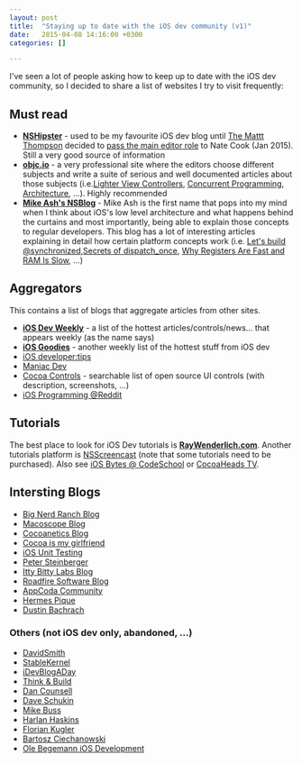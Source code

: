 ```yaml
---
layout: post
title:  "Staying up to date with the iOS dev community (v1)"
date:   2015-04-08 14:16:00 +0300
categories: []

---
```


I've seen a lot of people asking how to keep up to date with the iOS dev community, so I decided to share a list of websites I try to visit frequently:

## Must read

-   **[NSHipster](http://nshipster.com/)** - used to be my favourite iOS dev blog until [The Mattt Thompson](https://github.com/mattt) decided to [pass the main editor
    role](http://nshipster.com/changing-of-the-guard/) to Nate Cook (Jan 2015). Still a very good source of information
-   **[objc.io](http://www.objc.io/)** - a very professional site where the editors choose different subjects and write a suite of serious and well documented articles about those subjects (i.e.[Lighter View Controllers](http://www.objc.io/issue-1/), [Concurrent
    Programming](http://www.objc.io/issue-2/), [Architecture](http://www.objc.io/issue-13/), \...). Highly recommended
-   **[Mike Ash\'s NSBlog](https://www.mikeash.com/pyblog/)** - Mike Ash is the first name that pops into my mind when I think about iOS\'s low level architecture and what happens behind the curtains and most importantly, being able to explain those concepts to regular developers. This blog has a lot of interesting articles explaining in detail how certain platform concepts work (i.e. [Let\'s build @synchronized](https://www.mikeash.com/pyblog/friday-qa-2015-02-20-lets-build-synchronized.html),[Secrets of
    dispatch\_once](https://www.mikeash.com/pyblog/friday-qa-2014-06-06-secrets-of-dispatch_once.html), [Why Registers Are Fast and RAM Is Slow](https://www.mikeash.com/pyblog/friday-qa-2013-10-11-why-registers-are-fast-and-ram-is-slow.html), ...)

## Aggregators

This contains a list of blogs that aggregate articles from other sites.

-   **[iOS Dev Weekly](http://iosdevweekly.com/)** - a list of the hottest articles/controls/news\... that appears weekly (as the name says)
-   **[iOS Goodies](http://ios-goodies.com/)** - another weekly list of the hottest stuff from iOS dev
-   [iOS developer:tips](http://iosdevelopertips.com/)
-   [Maniac Dev](https://maniacdev.com/)
-   [Cocoa Controls](https://www.cocoacontrols.com/) - searchable list of open source UI controls (with description, screenshots, \...)
-   [iOS Programming @Reddit](http://www.reddit.com/r/iOSProgramming/)

## Tutorials

The best place to look for iOS Dev tutorials is [**RayWenderlich.com**](http://www.raywenderlich.com/). Another tutorials platform is [NSScreencast](http://nsscreencast.com/) (note
that some tutorials need to be purchased). Also see [iOS Bytes @ CodeSchool](https://iosbytes.codeschool.com/) or [CocoaHeads TV](http://cocoaheads.tv/).

## Intersting Blogs

-   [Big Nerd Ranch Blog](https://www.bignerdranch.com/blog/)
-   [Macoscope Blog](http://macoscope.com/blog/)
-   [Cocoanetics Blog](http://www.cocoanetics.com/blog/)
-   [Cocoa is my girlfriend](http://www.cimgf.com/)
-   [iOS Unit Testing](http://iosunittesting.com/)
-   [Peter Steinberger](http://petersteinberger.com/)
-   [Itty Bitty Labs Blog](http://blog.ittybittyapps.com/)
-   [Roadfire Software Blog](http://roadfiresoftware.com/blog/)
-   [AppCoda Community](http://www.appcoda.com/)
-   [Hermes Pique](http://www.appcoda.com/)
-   [Dustin Bachrach](http://dbachrach.com/posts/)

### Others (not iOS dev only, abandoned, \...)

-   [DavidSmith](http://david-smith.org/)
-   [StableKernel](http://stablekernel.com/blog/)
-   [iDevBlogADay](http://idevblogaday.com/)
-   [Think & Build](http://www.thinkandbuild.it/)
-   [Dan Counsell](http://dancounsell.com/)
-   [Dave Schukin](http://www.schukin.com/)
-   [Mike Buss](http://mikebuss.com/)
-   [Harlan Haskins](https://harlanhaskins.com/)
-   [Florian Kugler](http://floriankugler.com/)
-   [Bartosz Ciechanowski](http://ciechanowski.me/)
-   [Ole Begemann iOS Development](http://oleb.net/)
